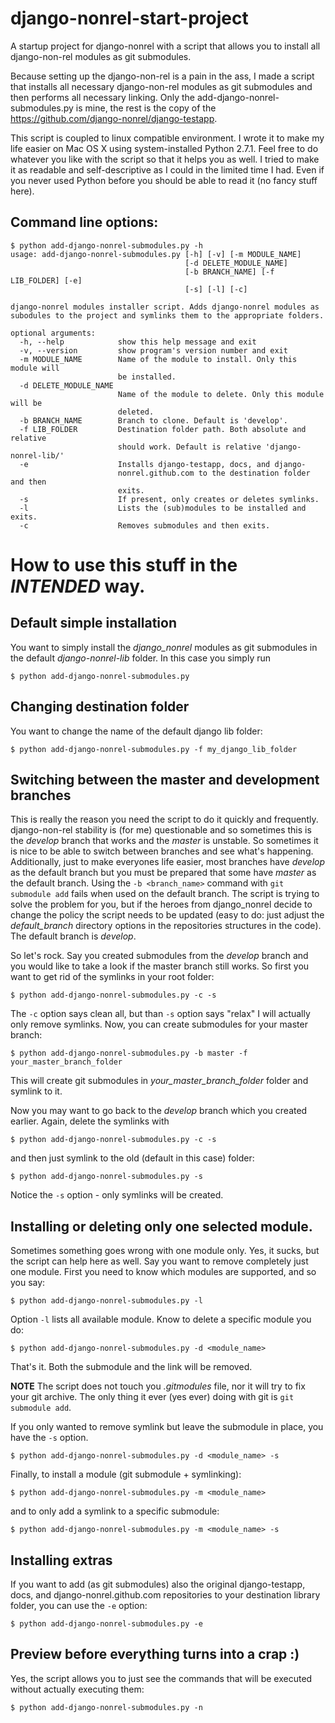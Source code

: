 django-nonrel-start-project
==================

A startup project for django-nonrel with a script that allows you to install all django-non-rel modules as git submodules.

Because setting up the django-non-rel is a pain in the ass, I made a script that installs all necessary django-non-rel modules as git submodules and then performs all necessary linking. Only the add-django-nonrel-submodules.py is mine, the rest is the copy of the https://github.com/django-nonrel/django-testapp.

This script is coupled to linux compatible environment. I wrote it to make my life easier on Mac OS X using system-installed Python 2.7.1. Feel free to do whatever you like with the script so that it helps you as well. I tried to make it as readable and self-descriptive as I could in the limited time I had. Even if you never used Python before you should be able to read it (no fancy stuff here).

Command line options:
---------------------

    $ python add-django-nonrel-submodules.py -h
    usage: add-django-nonrel-submodules.py [-h] [-v] [-m MODULE_NAME]
                                           [-d DELETE_MODULE_NAME]
                                           [-b BRANCH_NAME] [-f LIB_FOLDER] [-e]
                                           [-s] [-l] [-c]

    django-nonrel modules installer script. Adds django-nonrel modules as
    subodules to the project and symlinks them to the appropriate folders.

    optional arguments:
      -h, --help            show this help message and exit
      -v, --version         show program's version number and exit
      -m MODULE_NAME        Name of the module to install. Only this module will
                            be installed.
      -d DELETE_MODULE_NAME
                            Name of the module to delete. Only this module will be
                            deleted.
      -b BRANCH_NAME        Branch to clone. Default is 'develop'.
      -f LIB_FOLDER         Destination folder path. Both absolute and relative
                            should work. Default is relative 'django-nonrel-lib/'
      -e                    Installs django-testapp, docs, and django-
                            nonrel.github.com to the destination folder and then
                            exits.
      -s                    If present, only creates or deletes symlinks.
      -l                    Lists the (sub)modules to be installed and exits.
      -c                    Removes submodules and then exits.


# How to use this stuff in the *INTENDED* way.

## Default simple installation
You want to simply install the _django_nonrel_ modules as git submodules in the default _django-nonrel-lib_ folder. In this case you simply run

    $ python add-django-nonrel-submodules.py

## Changing destination folder
You want to change the name of the default django lib folder:

    $ python add-django-nonrel-submodules.py -f my_django_lib_folder

## Switching between the master and development branches
This is really the reason you need the script to do it quickly and frequently. django-non-rel stability is (for me) questionable and so sometimes this is the _develop_ branch that works and the _master_ is unstable. So sometimes it is nice to be able to switch between branches and see what's happening. Additionally, just to make everyones life easier, most branches have _develop_ as the default branch but you must be prepared that some have _master_ as the default branch. Using the `-b <branch_name>` command with `git submodule add` fails when used on the default branch. The script is trying to solve the problem for you, but if the heroes from django_nonrel decide to change the policy the script needs to be updated (easy to do: just adjust the _default_branch_ directory options in the repositories structures in the code).
The default branch is _develop_.

So let's rock. Say you created submodules from the _develop_ branch and you would like to take a look if the master branch still works. So first you want to get rid of the symlinks in your root folder:

    $ python add-django-nonrel-submodules.py -c -s

The `-c` option says clean all, but than `-s` option says "relax" I will actually only remove symlinks.
Now, you can create submodules for your master branch:

    $ python add-django-nonrel-submodules.py -b master -f your_master_branch_folder

This will create git submodules in _your_master_branch_folder_ folder and symlink to it.

Now you may want to go back to the _develop_ branch which you created earlier. Again, delete the symlinks with

    $ python add-django-nonrel-submodules.py -c -s

and then just symlink to the old (default in this case) folder:

    $ python add-django-nonrel-submodules.py -s

Notice the `-s` option - only symlinks will be created.

## Installing or deleting only one selected module.
Sometimes something goes wrong with one module only. Yes, it sucks, but the script can help here as well.
Say you want to remove completely just one module. First you need to know which modules are supported, and so you say:

    $ python add-django-nonrel-submodules.py -l

Option `-l` lists all available module. Know to delete a specific module you do:

    $ python add-django-nonrel-submodules.py -d <module_name>

That's it. Both the submodule and the link will be removed.

**NOTE** The script does not touch you _.gitmodules_ file, nor it will try to fix your git archive. The only thing it ever (yes ever) doing with git is `git submodule add`.

If you only wanted to remove symlink but leave the submodule in place, you have the `-s` option.

    $ python add-django-nonrel-submodules.py -d <module_name> -s

Finally, to install a module (git submodule + symlinking):

    $ python add-django-nonrel-submodules.py -m <module_name>

and to only add a symlink to a specific submodule:

    $ python add-django-nonrel-submodules.py -m <module_name> -s

## Installing extras
If you want to add (as git submodules) also the original django-testapp, docs, and django-nonrel.github.com repositories to your destination library folder, you can use the `-e` option:

    $ python add-django-nonrel-submodules.py -e

## Preview before everything turns into a crap :)
Yes, the script allows you to just see the commands that will be executed without actually executing them:

    $ python add-django-nonrel-submodules.py -n
